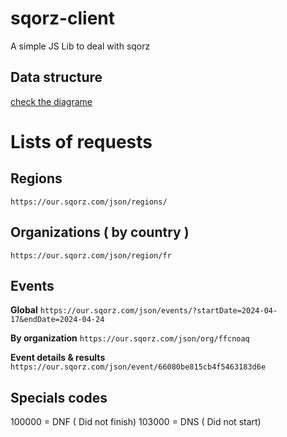 # sqorz-client
A simple JS Lib to deal with sqorz

## Data structure
[check the diagrame](doc/mcd.md)



# Lists of requests

## Regions
```https://our.sqorz.com/json/regions/```

## Organizations ( by country )
```https://our.sqorz.com/json/region/fr```

## Events

**Global**
```https://our.sqorz.com/json/events/?startDate=2024-04-17&endDate=2024-04-24```

**By organization**
```https://our.sqorz.com/json/org/ffcnoaq```

**Event details & results**
```https://our.sqorz.com/json/event/66080be815cb4f5463183d6e```


## Specials codes
100000 = DNF ( Did not finish)
103000 = DNS ( Did not start)
